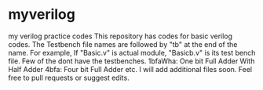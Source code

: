 # myverilog
my verilog practice codes
This repository has codes for basic verilog codes.
The Testbench file names are followed by "tb" at the end of the name. For example, If "Basic.v" is actual module, "Basicb.v" is its test bench file.
Few of the dont have the testbenches.
1bfaWha: One bit Full Adder With Half Adder
4bfa: Four bit Full Adder etc.
I will add additional files soon.
Feel free to pull requests or suggest edits.
